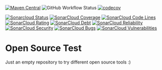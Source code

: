 [![Maven Central](https://maven-badges.herokuapp.com/maven-central/com.batch.android/batch-sdk/badge.svg)](https://maven-badges.herokuapp.com/maven-central/com.batch.android/batch-sdk)
![GitHub Workflow Status](https://github.com/gouyelliot/OpenSourceTest/workflows/Android%20CI/badge.svg)
[![codecov](https://codecov.io/gh/gouyelliot/OpenSourceTest/branch/master/graph/badge.svg)](https://codecov.io/gh/gouyelliot/OpenSourceTest)

[![Sonarcloud Status](https://sonarcloud.io/api/project_badges/measure?project=gouyelliot_OpenSourceTest&metric=alert_status)](https://sonarcloud.io/dashboard?id=gouyelliot_OpenSourceTest)
[![SonarCloud Coverage](https://sonarcloud.io/api/project_badges/measure?project=gouyelliot_OpenSourceTest&metric=coverage)](https://sonarcloud.io/dashboard?id=gouyelliot_OpenSourceTest)
[![SonarCloud Code Lines](https://sonarcloud.io/api/project_badges/measure?project=gouyelliot_OpenSourceTest&metric=ncloc)](https://sonarcloud.io/dashboard?id=gouyelliot_OpenSourceTest)
[![SonarCloud Rating](https://sonarcloud.io/api/project_badges/measure?project=gouyelliot_OpenSourceTest&metric=sqale_rating)](https://sonarcloud.io/dashboard?id=gouyelliot_OpenSourceTest)
[![SonarCloud Debt](https://sonarcloud.io/api/project_badges/measure?project=gouyelliot_OpenSourceTest&metric=sqale_index)](https://sonarcloud.io/dashboard?id=gouyelliot_OpenSourceTest)
[![SonarCloud Reliability](https://sonarcloud.io/api/project_badges/measure?project=gouyelliot_OpenSourceTest&metric=reliability_rating)](https://sonarcloud.io/dashboard?id=gouyelliot_OpenSourceTest)
[![SonarCloud Security](https://sonarcloud.io/api/project_badges/measure?project=gouyelliot_OpenSourceTest&metric=security_rating)](https://sonarcloud.io/dashboard?id=gouyelliot_OpenSourceTest)
[![SonarCloud Bugs](https://sonarcloud.io/api/project_badges/measure?project=gouyelliot_OpenSourceTest&metric=bugs)](https://sonarcloud.io/dashboard?id=gouyelliot_OpenSourceTest)
[![SonarCloud Vulnerabilities](https://sonarcloud.io/api/project_badges/measure?project=gouyelliot_OpenSourceTest&metric=vulnerabilities)](https://sonarcloud.io/dashboard?id=gouyelliot_OpenSourceTest)

# Open Source Test

Just an empty repository to try different open source tools :)